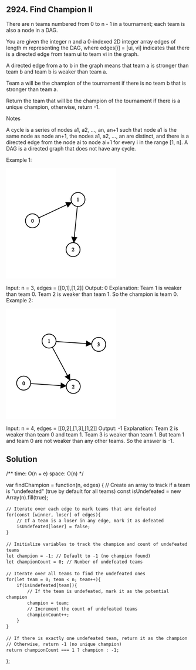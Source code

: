 ## 2924. Find Champion II

There are n teams numbered from 0 to n - 1 in a tournament; each team is also a node in a DAG.

You are given the integer n and a 0-indexed 2D integer array edges of length m representing the DAG, where edges[i] = [ui, vi] indicates that there is a directed edge from team ui to team vi in the graph.

A directed edge from a to b in the graph means that team a is stronger than team b and team b is weaker than team a.

Team a will be the champion of the tournament if there is no team b that is stronger than team a.

Return the team that will be the champion of the tournament if there is a unique champion, otherwise, return -1.

Notes

A cycle is a series of nodes a1, a2, ..., an, an+1 such that node a1 is the same node as node an+1, the nodes a1, a2, ..., an are distinct, and there is a directed edge from the node ai to node ai+1 for every i in the range [1, n].
A DAG is a directed graph that does not have any cycle.
 

Example 1:

![alt text](img/graph-3.png)

Input: n = 3, edges = [[0,1],[1,2]]
Output: 0
Explanation: Team 1 is weaker than team 0. Team 2 is weaker than team 1. So the champion is team 0.
Example 2:

![alt text](img/graph-4.png)

Input: n = 4, edges = [[0,2],[1,3],[1,2]]
Output: -1
Explanation: Team 2 is weaker than team 0 and team 1. Team 3 is weaker than team 1. But team 1 and team 0 are not weaker than any other teams. So the answer is -1.


## Solution ##

/**
time: O(n + e)
space: O(n)
 */
 
var findChampion = function(n, edges) {
     // Create an array to track if a team is "undefeated" (true by default for all teams)
    const isUndefeated = new Array(n).fill(true);

    // Iterate over each edge to mark teams that are defeated
    for(const [winner, loser] of edges){
        // If a team is a loser in any edge, mark it as defeated
        isUndefeated[loser] = false;
    }

    // Initialize variables to track the champion and count of undefeated teams
    let champion = -1; // Default to -1 (no champion found)
    let championCount = 0; // Number of undefeated teams

    // Iterate over all teams to find the undefeated ones
    for(let team = 0; team < n; team++){
        if(isUndefeated[team]){
            // If the team is undefeated, mark it as the potential champion
            champion = team;
            // Increment the count of undefeated teams
            championCount++;
        }
    }

    // If there is exactly one undefeated team, return it as the champion
    // Otherwise, return -1 (no unique champion)
    return championCount === 1 ? champion : -1;
    
};